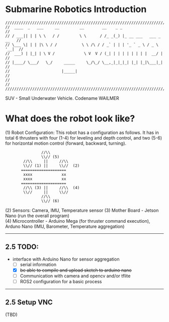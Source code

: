# Submarine Robotics Introduction
```
/////////////////////////////////////////////////////////////////////////////
//  ____  _   ___     __         __        __    _ _                       //
// / ___|| | | \ \   / /         \ \      / /_ _(_) |_ __ ___   ___ _ __   //
// \___ \| | | |\ \ / /           \ \ /\ / / _` | | | '_ ` _ \ / _ \ '__|  //
//  ___) | |_| | \ V /             \ V  V / (_| | | | | | | | |  __/ |     //
// |____/ \___/   \_/     _____     \_/\_/ \__,_|_|_|_| |_| |_|\___|_|     //
//                       |_____|                                           //
//                                                                         //
/////////////////////////////////////////////////////////////////////////////
```
SUV - Small Underwater Vehicle. Codename WAILMER
# What does the robot look like?
(1) Robot Configuration: This robot has a configuration as follows. It has in total 6 thrusters with four (1-4) for leveling and depth control, and two (5-6) for horizontal motion control (forward, backward, turning). 
                  
                    //\\
                    \\// (5)
            //\\     ||     //\\
            \\// (1) ||     \\//  (2)
           ====================
            xxxx             xx
            xxxx             xx  
           ==================== 
            //\\ (3) ||     //\\  (4)
            \\//     ||     \\//
                    //\\
                    \\// (6)

(2) Sensors: Camera, IMU, Temperature sensor
(3) Mother Board - Jetson Nano (run the overall program)  
(4) Microcontroller - Arduino Mega (for thruster command execution), Arduno Nano (IMU, Barometer, Temperature aggregation)

---
## 2.5 TODO:
- interface with Arduino Nano for sensor aggregation
   - [ ] serial information
   - [x] ~~be able to compile and upload sketch to arduino nano~~
   - [ ] Communication with camera and opencv and/or tflite
   - [ ] ROS2 configuration for a basic process

---
## 2.5 Setup VNC
(TBD)
